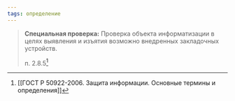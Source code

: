 ```yaml
---
tags: определение
---
```

>**Специальная проверка:** Проверка объекта информатизации в целях выявления и изъятия возможно внедренных закладочных устройств.
>
>п. 2.8.5[^1]

[^1]:[[ГОСТ Р 50922-2006. Защита информации. Основные термины и определения]]